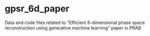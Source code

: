 # gpsr_6d_paper
Data and code files related to "Efficient 6-dimensional phase space reconstruction using generative machine learning" paper in PRAB
